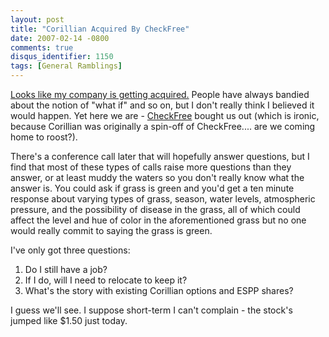 ```yaml
---
layout: post
title: "Corillian Acquired By CheckFree"
date: 2007-02-14 -0800
comments: true
disqus_identifier: 1150
tags: [General Ramblings]
---
```

[Looks like my company is getting
acquired.](http://www.corillian.com/corporate/news/XcNewsPlus.asp?cmd=view&articleid=337)
People have always bandied about the notion of "what if" and so on, but
I don't really think I believed it would happen. Yet here we are -
[CheckFree](http://www.checkfreecorp.com) bought us out (which is
ironic, because Corillian was originally a spin-off of CheckFree.... are
we coming home to roost?).

 There's a conference call later that will hopefully answer questions,
but I find that most of these types of calls raise more questions than
they answer, or at least muddy the waters so you don't really know what
the answer is. You could ask if grass is green and you'd get a ten
minute response about varying types of grass, season, water levels,
atmospheric pressure, and the possibility of disease in the grass, all
of which could affect the level and hue of color in the aforementioned
grass but no one would really commit to saying the grass is green.

 I've only got three questions:

1.  Do I still have a job?
2.  If I do, will I need to relocate to keep it?
3.  What's the story with existing Corillian options and ESPP shares?


 I guess we'll see. I suppose short-term I can't complain - the stock's
jumped like $1.50 just today.
